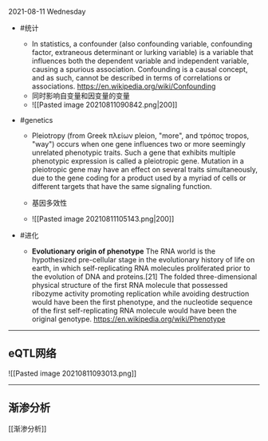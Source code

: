 2021-08-11 Wednesday

- #统计 
	- In statistics, a confounder (also confounding variable, confounding factor, extraneous determinant or lurking variable) is a variable that influences both the dependent variable and independent variable, causing a spurious association. Confounding is a causal concept, and as such, cannot be described in terms of correlations or associations. https://en.wikipedia.org/wiki/Confounding
	- 同时影响自变量和因变量的变量
	-  ![[Pasted image 20210811090842.png|200]]


- #genetics
	- Pleiotropy (from Greek πλείων pleion, "more", and τρόπος tropos, "way") occurs when one gene influences two or more seemingly unrelated phenotypic traits. Such a gene that exhibits multiple phenotypic expression is called a pleiotropic gene. Mutation in a pleiotropic gene may have an effect on several traits simultaneously, due to the gene coding for a product used by a myriad of cells or different targets that have the same signaling function. 
	- 基因多效性
	
	- ![[Pasted image 20210811105143.png|200]]


- #进化
	- **Evolutionary origin of phenotype**
		The RNA world is the hypothesized pre-cellular stage in the evolutionary history of life on earth, in which self-replicating RNA molecules proliferated prior to the evolution of DNA and proteins.[21] The folded three-dimensional physical structure of the first RNA molecule that possessed ribozyme activity promoting replication while avoiding destruction would have been the first phenotype, and the nucleotide sequence of the first self-replicating RNA molecule would have been the original genotype. https://en.wikipedia.org/wiki/Phenotype


---
## eQTL网络
![[Pasted image 20210811093013.png]]


---

## 渐渗分析

[[渐渗分析]]








